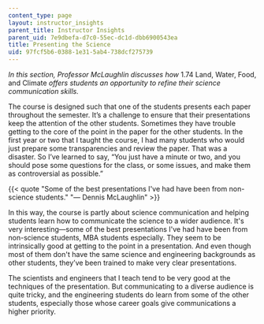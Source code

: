 ```yaml
---
content_type: page
layout: instructor_insights
parent_title: Instructor Insights
parent_uid: 7e9dbefa-d7c0-55ec-dc1d-dbb6900543ea
title: Presenting the Science
uid: 97fcf5b6-0388-1e31-5ab4-738dcf275739
---
```


_In this section, Professor McLaughlin discusses how_ 1.74 Land, Water, Food, and Climate _offers students an opportunity to refine their science communication skills._

The course is designed such that one of the students presents each paper throughout the semester. It’s a challenge to ensure that their presentations keep the attention of the other students. Sometimes they have trouble getting to the core of the point in the paper for the other students. In the first year or two that I taught the course, I had many students who would just prepare some transparencies and review the paper. That was a disaster. So I’ve learned to say, “You just have a minute or two, and you should pose some questions for the class, or some issues, and make them as controversial as possible.”

{{< quote "Some of the best presentations I've had have been from non-science students." "— Dennis McLaughlin" >}}

In this way, the course is partly about science communication and helping students learn how to communicate the science to a wider audience. It's very interesting—some of the best presentations I've had have been from non-science students, MBA students especially. They seem to be intrinsically good at getting to the point in a presentation. And even though most of them don't have the same science and engineering backgrounds as other students, they’ve been trained to make very clear presentations.

The scientists and engineers that I teach tend to be very good at the techniques of the presentation. But communicating to a diverse audience is quite tricky, and the engineering students do learn from some of the other students, especially those whose career goals give communications a higher priority.